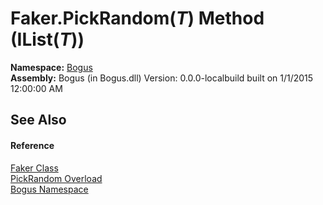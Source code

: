 # Faker.PickRandom(*T*) Method (IList(*T*))
 

**Namespace:**&nbsp;<a href="N_Bogus">Bogus</a><br />**Assembly:**&nbsp;Bogus (in Bogus.dll) Version: 0.0.0-localbuild built on 1/1/2015 12:00:00 AM

## See Also


#### Reference
<a href="T_Bogus_Faker">Faker Class</a><br /><a href="Overload_Bogus_Faker_PickRandom">PickRandom Overload</a><br /><a href="N_Bogus">Bogus Namespace</a><br />